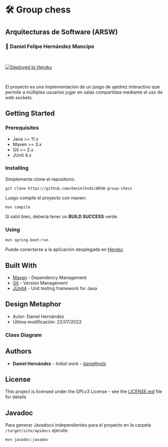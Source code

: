 # :hammer_and_wrench: Group chess

## Arquitecturas de Software (ARSW)

### :pushpin: Daniel Felipe Hernández Mancipe

<br/>

[![Deployed to Heroku](https://www.herokucdn.com/deploy/button.png)](https://secure-brook-34164.herokuapp.com/)

<br/>

El proyecto es una implementación de un juego de ajedrez interactivo que permite a múltiples usuarios jugar en salas compartidas mediante el uso de web sockets.

## Getting Started

### Prerequisites

- Java >= 11.x
- Maven >= 3.x
- Git >= 2.x
- JUnit 4.x

### Installing

Simplemente clone el repositorio:

```
git clone https://github.com/danielhndz/ARSW-group-chess
```

Luego compile el proyecto con maven:

```
mvn compile
```

Si salió bien, debería tener un **BUILD SUCCESS** verde.

### Using

```
mvn spring-boot:run
```

Puede conectarse a la aplicación desplegada en [Heroku](https://secure-brook-34164.herokuapp.com/)

## Built With

- [Maven](https://maven.apache.org/) - Dependency Management
- [Git](https://git-scm.com/) - Version Management
- [JUnit4](https://junit.org/junit4/) - Unit testing framework for Java

## Design Metaphor

- Autor: Daniel Hernández
- Última modificación: 22/07/2022

### Class Diagram

## Authors

- **Daniel Hernández** - _Initial work_ - [danielhndz](https://github.com/danielhndz)

## License

This project is licensed under the GPLv3 License - see the [LICENSE.md](LICENSE.md) file for details

## Javadoc

Para generar Javadocs independientes para el proyecto en la carpeta `/target/site/apidocs` ejecute:

```
mvn javadoc:javadoc
```
